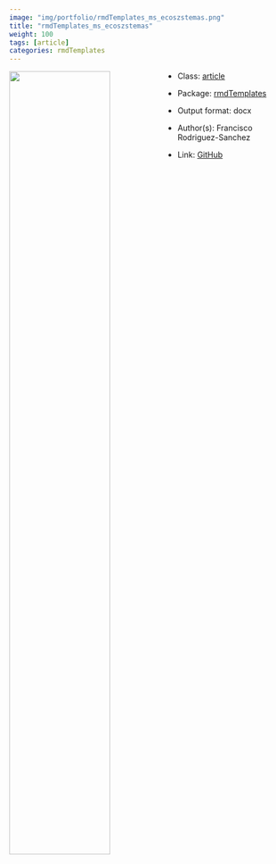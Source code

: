 ```yaml
---
image: "img/portfolio/rmdTemplates_ms_ecoszstemas.png"
title: "rmdTemplates_ms_ecoszstemas"
weight: 100
tags: [article]
categories: rmdTemplates
---
```




<!--more-->

<a href="../../img/portfolio/rmdTemplates_ms_ecoszstemas.png"><img class = "jf-image-shadow" src="../../img/portfolio/rmdTemplates_ms_ecoszstemas.png" style="display: block; margin: auto;" width="60%"  align="left"></a>

- Class: [article](../../tags/article)
- Package: [rmdTemplates](rmdtemplates)
- Output format: docx

- Author(s): Francisco Rodriguez-Sanchez
- Link: [GitHub](https://github.com/Pakillo/rmdTemplates)


